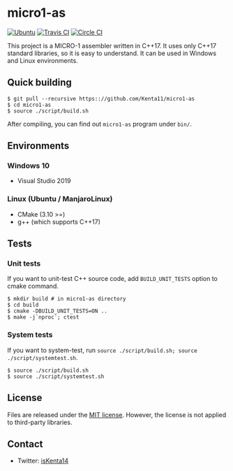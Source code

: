 # micro1-as

[![Ubuntu](https://github.com/Kenta11/micro1-as/workflows/Ubuntu/badge.svg)](https://github.com/Kenta11/micro1-as)
[![Travis CI](https://travis-ci.org/Kenta11/micro1-as.svg?branch=master)](https://travis-ci.org/Kenta11/micro1-as)
[![Circle CI](https://circleci.com/gh/Kenta11/micro1-as.svg?style=svg)](https://circleci.com/gh/Kenta11/micro1-as)

This project is a MICRO-1 assembler written in C++17. It uses only C++17 standard libraries, so it is easy to understand. It can be used in Windows and Linux environments.

## Quick building

```
$ git pull --recursive https:://github.com/Kenta11/micro1-as
$ cd micro1-as
$ source ./script/build.sh
```

After compiling, you can find out `micro1-as` program under `bin/`.

## Environments

### Windows 10

- Visual Studio 2019

### Linux (Ubuntu / ManjaroLinux)

- CMake (3.10 >=)
- g++ (which supports C++17)

## Tests

### Unit tests

If you want to unit-test C++ source code, add `BUILD_UNIT_TESTS` option to cmake command.

```
$ mkdir build # in micro1-as directory
$ cd build
$ cmake -DBUILD_UNIT_TESTS=ON ..
$ make -j`nproc`; ctest
```

### System tests

If you want to system-test, run `source ./script/build.sh; source ./script/systemtest.sh`.

```
$ source ./script/build.sh
$ source ./script/systemtest.sh
```

## License

Files are released under the [MIT license](LICENSE). However, the license is not applied to third-party libraries.

## Contact

- Twitter: [isKenta14](https://twitter.com/isKenta14)
